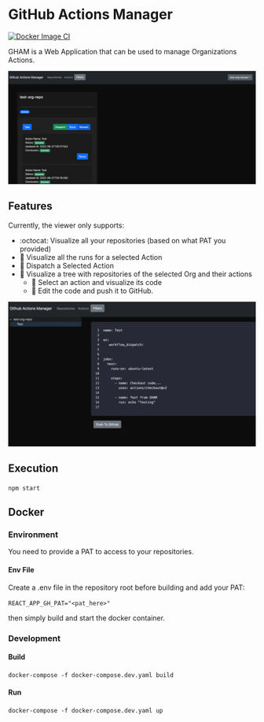 # GitHub Actions Manager

[![Docker Image CI](https://github.com/ginwakeup/gh-actions-manager/actions/workflows/deploy-docker.yaml/badge.svg?branch=dev)](https://github.com/ginwakeup/gh-actions-manager/actions/workflows/deploy-docker.yaml)

GHAM is a Web Application that can be used to manage Organizations Actions.

![Alt text](/documentation/images/homepage.png?raw=true "Home")

## Features
Currently, the viewer only supports:
- :octocat: Visualize all your repositories (based on what PAT you provided)
- :car: Visualize all the runs for a selected Action
- :rocket: Dispatch a Selected Action
- :seedling: Visualize a tree with repositories of the selected Org and their actions
  - :book: Select an action and visualize its code
  - :pencil: Edit the code and push it to GitHub.

![Alt text](/documentation/images/repositories_tree.png?raw=true "Home")


## Execution
`npm start`

## Docker
### Environment
You need to provide a PAT to access to your repositories.

#### Env File
Create a .env file in the repository root before building and add your PAT:

`REACT_APP_GH_PAT="<pat_here>"`

then simply build and start the docker container.

### Development

#### Build
`docker-compose -f docker-compose.dev.yaml build`

#### Run
`docker-compose -f docker-compose.dev.yaml up`


